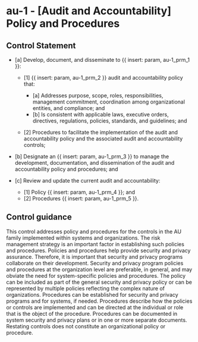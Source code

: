 # au-1 - \[Audit and Accountability\] Policy and Procedures

## Control Statement

- \[a\] Develop, document, and disseminate to {{ insert: param, au-1_prm_1 }}:

  - \[1\]  {{ insert: param, au-1_prm_2 }} audit and accountability policy that:

    - \[a\] Addresses purpose, scope, roles, responsibilities, management commitment, coordination among organizational entities, and compliance; and
    - \[b\] Is consistent with applicable laws, executive orders, directives, regulations, policies, standards, and guidelines; and

  - \[2\] Procedures to facilitate the implementation of the audit and accountability policy and the associated audit and accountability controls;

- \[b\] Designate an {{ insert: param, au-1_prm_3 }} to manage the development, documentation, and dissemination of the audit and accountability policy and procedures; and

- \[c\] Review and update the current audit and accountability:

  - \[1\] Policy {{ insert: param, au-1_prm_4 }}; and
  - \[2\] Procedures {{ insert: param, au-1_prm_5 }}.

## Control guidance

This control addresses policy and procedures for the controls in the AU family implemented within systems and organizations. The risk management strategy is an important factor in establishing such policies and procedures. Policies and procedures help provide security and privacy assurance. Therefore, it is important that security and privacy programs collaborate on their development. Security and privacy program policies and procedures at the organization level are preferable, in general, and may obviate the need for system-specific policies and procedures. The policy can be included as part of the general security and privacy policy or can be represented by multiple policies reflecting the complex nature of organizations. Procedures can be established for security and privacy programs and for systems, if needed. Procedures describe how the policies or controls are implemented and can be directed at the individual or role that is the object of the procedure. Procedures can be documented in system security and privacy plans or in one or more separate documents. Restating controls does not constitute an organizational policy or procedure.
